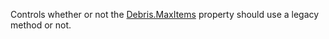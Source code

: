 Controls whether or not the [Debris.MaxItems](https://developer.roblox.com/en-us/api-reference/property/Debris/MaxItems) property should use a legacy method or not.